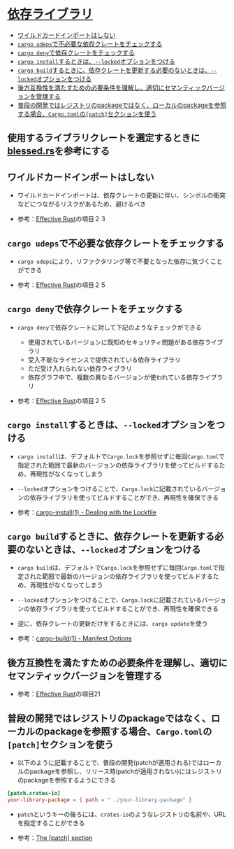 # [依存ライブラリ](dependency.md)

- [ワイルドカードインポートはしない](#ワイルドカードインポートはしない)
- [`cargo udeps`で不必要な依存クレートをチェックする](#cargo-udepsで不必要な依存クレートをチェックする)
- [`cargo deny`で依存クレートをチェックする](#cargo-denyで依存クレートをチェックする)
- [`cargo install`するときは、`--locked`オプションをつける](#cargo-installするときは--lockedオプションをつける)
- [`cargo build`するときに、依存クレートを更新する必要のないときは、`--locked`オプションをつける](#cargo-buildするときに依存クレートを更新する必要のないときは--lockedオプションをつける)
- [後方互換性を満たすための必要条件を理解し、適切にセマンティックバージョンを管理する](#後方互換性を満たすための必要条件を理解し適切にセマンティックバージョンを管理する)
- [普段の開発ではレジストリのpackageではなく、ローカルのpackageを参照する場合、`Cargo.toml`の`[patch]`セクションを使う](#普段の開発ではレジストリのpackageではなくローカルのpackageを参照する場合cargotomlのpatchセクションを使う)

## 使用するライブラリクレートを選定するときに[blessed.rs](https://blessed.rs/crates)を参考にする

## ワイルドカードインポートはしない

- ワイルドカードインポートは、依存クレートの更新に伴い、シンボルの衝突などにつながるリスクがあるため、避けるべき

- 参考：[Effective Rust](https://www.oreilly.co.jp/books/9784814400942/)の項目２３

## `cargo udeps`で不必要な依存クレートをチェックする

- `cargo udeps`により、リファクタリング等で不要となった依存に気づくことができる

- 参考：[Effective Rust](https://www.oreilly.co.jp/books/9784814400942/)の項目２５

## `cargo deny`で依存クレートをチェックする

- `cargo deny`で依存クレートに対して下記のようなチェックができる
  - 使用されているバージョンに既知のセキュリティ問題がある依存ライブラリ
  - 受入不能なライセンスで提供されている依存ライブラリ
  - ただ受け入れられない依存ライブラリ
  - 依存グラフ中で、複数の異なるバージョンが使われている依存ライブラリ

- 参考：[Effective Rust](https://www.oreilly.co.jp/books/9784814400942/)の項目２５

## `cargo install`するときは、`--locked`オプションをつける

- `cargo install`は、デフォルトで`Cargo.lock`を参照せずに毎回`Cargo.toml`で指定された範囲で最新のバージョンの依存ライブラリを使ってビルドするため、再現性がなくなってしまう
- `--locked`オプションをつけることで、`Cargo.lock`に記載されているバージョンの依存ライブラリを使ってビルドすることができ、再現性を確保できる

- 参考：[cargo-install(1) - Dealing with the Lockfile](https://doc.rust-lang.org/cargo/commands/cargo-install.html#dealing-with-the-lockfile)

## `cargo build`するときに、依存クレートを更新する必要のないときは、`--locked`オプションをつける

- `cargo build`は、デフォルトで`Cargo.lock`を参照せずに毎回`Cargo.toml`で指定された範囲で最新のバージョンの依存ライブラリを使ってビルドするため、再現性がなくなってしまう
- `--locked`オプションをつけることで、`Cargo.lock`に記載されているバージョンの依存ライブラリを使ってビルドすることができ、再現性を確保できる
- 逆に、依存クレートの更新だけをするときには、`cargo update`を使う

- 参考：[cargo-build(1) - Manifest Options](https://doc.rust-lang.org/cargo/commands/cargo-build.html#manifest-options)

## 後方互換性を満たすための必要条件を理解し、適切にセマンティックバージョンを管理する

- 参考：[Effective Rust](https://www.oreilly.co.jp/books/9784814400942/)の項目21

## 普段の開発ではレジストリのpackageではなく、ローカルのpackageを参照する場合、`Cargo.toml`の`[patch]`セクションを使う

- 以下のように記載することで、普段の開発(patchが適用される)ではローカルのpackageを参照し、リリース時(patchが適用されない)にはレジストリのpackageを参照するようにできる

```toml
[patch.crates-io]
your-library-package = { path = "../your-library-package" }
```

- `patch`というキーの後ろには、`crates-io`のようなレジストリの名前や、URLを指定することができる

- 参考：[The [patch] section](https://doc.rust-lang.org/cargo/reference/overriding-dependencies.html#the-patch-section)
